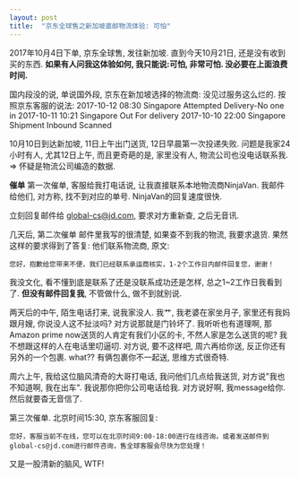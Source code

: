 ```yaml
---
layout: post
title:  "京东全球售之新加坡直邮物流体验: 可怕"
---
```


2017年10月4日下单, 京东全球售, 发往新加坡. 直到今天10月21日, 还是没有收到买的东西. 
**如果有人问我这体验如何, 我只能说:可怕, 非常可怕. 没必要在上面浪费时间.**

国内段没的说, 单说国外段, 京东在新加坡选择的物流商: 没见过服务这么烂的.
按照京东客服的说法:
2017-10-12 08:30	Singapore	Attempted Delivery-No one in
2017-10-11 10:21	Singapore	Out For delivery
2017-10-10 22:00	Singapore	Shipment Inbound Scanned

10月10日到达新加坡, 11日上午出门送货, 12日早晨第一次投递失败. 
问题是我家24小时有人, 尤其12日上午, 而且更奇葩的是, 家里没有人, 物流公司也没电话联系我. => 怀疑是物流公司编造的数据.

**催单**
第一次催单, 客服给我打电话说, 让我直接联系本地物流商NinjaVan. 我邮件给他们, 对方称, 找不到对应的单号. 
NinjaVan的回复速度很快. 

立刻回复邮件给 global-cs@jd.com, 要求对方重新查, 之后无音讯.

几天后, 第二次催单
邮件里我写的很清楚, 如果查不到我的物流, 我要求退货. 果然这样的要求得到了答复: 他们联系物流商, 原文:
```
您好，抱歉给您带来不便，我们已经联系承运商核实，1-2个工作日内邮件回复您，谢谢！
```
我没文化, 看不懂到底是联系了还是没联系成功还是怎样, 总之1~2工作日我看到了. **但没有邮件回复我**, 不管做什么, 做不到就别说.

两天后的中午, 陌生电话打来, 说我家没人. 我艹, 我老婆在家坐月子, 家里还有我妈跟月嫂, 你说没人这不扯淡吗? 对方说那就是门铃坏了. 
我听听也有道理啊, 那Amazon prime now送货的人肯定有我们小区的卡, 不然人家是怎么送货的呢? 我不想跟这样的人在电话里叨逼叨. 对方说, 要不这样吧, 周六再给你送, 
反正你还有另外的一个包裹. what?? 有俩包裹你不一起送, 思维方式很奇特. 

周六上午, 我给这位脑风清奇的大哥打电话, 我问他们几点给我送货, 对方说"我也不知道啊, 我在出车". 我说那你把你公司电话给我. 对方说好啊, 我message给你. 然后就要杳无音信了. 

第三次催单.
北京时间15:30, 京东客服回复:
```
您好，客服当前不在线，您可以在北京时间9:00-18:00进行在线咨询，或者发送邮件到global-cs@jd.com进行邮件咨询，售全球客服会尽快为您处理！
```

又是一股清新的脑风, WTF!

